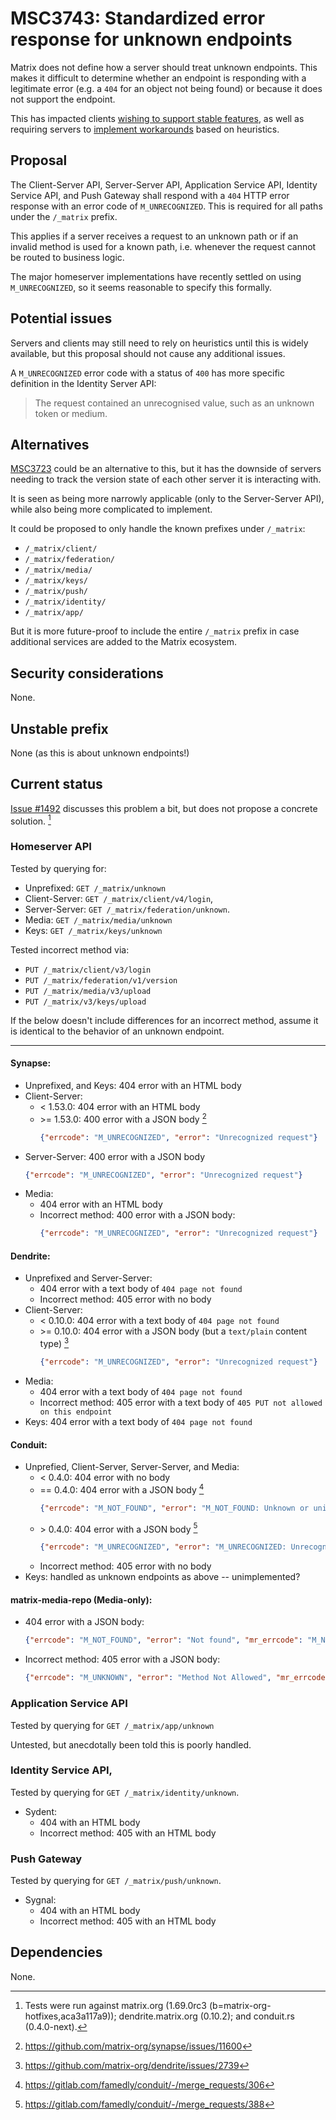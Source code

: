 # MSC3743: Standardized error response for unknown endpoints

Matrix does not define how a server should treat unknown endpoints. This makes it
difficult to determine whether an endpoint is responding with a legitimate error
(e.g. a `404` for an object not being found) or because it does not support the
endpoint.

This has impacted clients [wishing to support stable features](https://github.com/vector-im/element-web/issues/19738),
as well as requiring servers to [implement workarounds](https://github.com/matrix-org/synapse/blob/a711ae78a8f8ba406ff122035c8bf096fac9a26c/synapse/federation/federation_client.py#L602-L622)
based on heuristics.


## Proposal

The Client-Server API, Server-Server API, Application Service API, Identity Service API,
and Push Gateway shall respond with a `404` HTTP error response with an error code
of `M_UNRECOGNIZED`. This is required for all paths under the `/_matrix` prefix.

This applies if a server receives a request to an unknown path or if an invalid method is
used for a known path, i.e. whenever the request cannot be routed to business logic.

The major homeserver implementations have recently settled on using `M_UNRECOGNIZED`,
so it seems reasonable to specify this formally.

## Potential issues

Servers and clients may still need to rely on heuristics until this is widely
available, but this proposal should not cause any additional issues.

A `M_UNRECOGNIZED` error code with a status of `400` has more specific definition
in the Identity Server API:

> The request contained an unrecognised value, such as an unknown token or medium.

## Alternatives

[MSC3723](https://github.com/matrix-org/matrix-doc/pull/3723) could be an alternative
to this, but it has the downside of servers needing to track the version state
of each other server it is interacting with.

It is seen as being more narrowly applicable (only to the Server-Server API),
while also being more complicated to implement.

It could be proposed to only handle the known prefixes under `/_matrix`:

* `/_matrix/client/`
* `/_matrix/federation/`
* `/_matrix/media/`
* `/_matrix/keys/`
* `/_matrix/push/`
* `/_matrix/identity/`
* `/_matrix/app/`

But it is more future-proof to include the entire `/_matrix` prefix in case
additional services are added to the Matrix ecosystem.

## Security considerations

None.

## Unstable prefix

None (as this is about unknown endpoints!)

## Current status

[Issue #1492](https://github.com/matrix-org/matrix-doc/issues/1492) discusses this
problem a bit, but does not propose a concrete solution. [^0]

### Homeserver API

Tested by querying for:

* Unprefixed: `GET /_matrix/unknown`
* Client-Server: `GET /_matrix/client/v4/login`,
* Server-Server: `GET /_matrix/federation/unknown`.
* Media: `GET /_matrix/media/unknown`
* Keys: `GET /_matrix/keys/unknown`

Tested incorrect method via:

* `PUT /_matrix/client/v3/login`
* `PUT /_matrix/federation/v1/version`
* `PUT /_matrix/media/v3/upload`
* `PUT /_matrix/v3/keys/upload`

If the below doesn't include differences for an incorrect method, assume it is
identical to the behavior of an unknown endpoint.

----

#### Synapse:

* Unprefixed, and Keys: 404 error with an HTML body
* Client-Server:
  * < 1.53.0: 404 error with an HTML body
  * \>= 1.53.0: 400 error with a JSON body [^1]
    ```json
    {"errcode": "M_UNRECOGNIZED", "error": "Unrecognized request"}
    ```
* Server-Server: 400 error with a JSON body
  ```json
  {"errcode": "M_UNRECOGNIZED", "error": "Unrecognized request"}
  ```
* Media:
  * 404 error with an HTML body
  * Incorrect method: 400 error with a JSON body:
    ```json
    {"errcode": "M_UNRECOGNIZED", "error": "Unrecognized request"}
    ```

#### Dendrite:

* Unprefixed and Server-Server:
  * 404 error with a text body of `404 page not found`
  * Incorrect method: 405 error with no body
* Client-Server:
  * < 0.10.0: 404 error with a text body of `404 page not found`
  * \>= 0.10.0: 404 error with a JSON body (but a `text/plain` content type) [^2]
    ```json
    {"errcode": "M_UNRECOGNIZED", "error": "Unrecognized request"}
    ```
* Media:
  * 404 error with a text body of `404 page not found`
  * Incorrect method: 405 error with a text body of `405 PUT not allowed on this endpoint`
* Keys: 404 error with a text body of `404 page not found`

#### Conduit:

* Unprefied, Client-Server, Server-Server, and Media:
  * < 0.4.0: 404 error with no body
  * == 0.4.0: 404 error with a JSON body [^3]
    ```json
    {"errcode": "M_NOT_FOUND", "error": "M_NOT_FOUND: Unknown or unimplemented route"}
    ```
  * \> 0.4.0: 404 error with a JSON body [^4]
    ```json
    {"errcode": "M_UNRECOGNIZED", "error": "M_UNRECOGNIZED: Unrecognized request"}
    ```
  * Incorrect method: 405 error with no body
* Keys: handled as unknown endpoints as above -- unimplemented?

#### matrix-media-repo (Media-only):

* 404 error with a JSON body:
  ```json
  {"errcode": "M_NOT_FOUND", "error": "Not found", "mr_errcode": "M_NOT_FOUND"}
  ```
* Incorrect method: 405 error with a JSON body:
  ```json
  {"errcode": "M_UNKNOWN", "error": "Method Not Allowed", "mr_errcode": "M_METHOD_NOT_ALLOWED"}
  ```

### Application Service API

Tested by querying for `GET /_matrix/app/unknown`

Untested, but anecdotally been told this is poorly handled.

### Identity Service API,

Tested by querying for `GET /_matrix/identity/unknown`.

* Sydent:
  * 404 with an HTML body
  * Incorrect method: 405 with an HTML body

### Push Gateway

Tested by querying for `GET /_matrix/push/unknown`.

* Sygnal:
  * 404 with an HTML body
  * Incorrect method: 405 with an HTML body

## Dependencies

None.

[^0]: Tests were run against matrix.org (1.69.0rc3 (b=matrix-org-hotfixes,aca3a117a9));
dendrite.matrix.org (0.10.2); and conduit.rs (0.4.0-next).
[^1]: https://github.com/matrix-org/synapse/issues/11600
[^2]: https://github.com/matrix-org/dendrite/issues/2739
[^3]: https://gitlab.com/famedly/conduit/-/merge_requests/306
[^4]: https://gitlab.com/famedly/conduit/-/merge_requests/388
